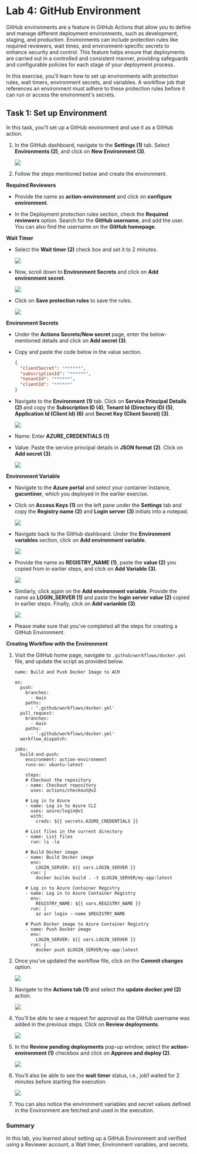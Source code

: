 # Lab 4: GitHub Environment

GitHub environments are a feature in GitHub Actions that allow you to define and manage different deployment environments, such as development, staging, and production. Environments can include protection rules like required reviewers, wait times, and environment-specific secrets to enhance security and control. This feature helps ensure that deployments are carried out in a controlled and consistent manner, providing safeguards and configurable policies for each stage of your deployment process.

In this exercise, you'll learn how to set up environments with protection rules, wait timers, environment secrets, and variables. A workflow job that references an environment must adhere to these protection rules before it can run or access the environment's secrets.

## Task 1: Set up Environment

In this task, you'll set up a GitHub environment and use it as a GitHub action.

1. In the GitHub dashboard, navigate to the **Settings (1)** tab. Select **Environments (2)**, and click on **New Environment (3)**.

   ![](../media/env1.png) 

1. Follow the steps mentioned below and create the environment. 

**Required Reviewers**
   - Provide the name as **action-environment** and click on **configure environment**.

   - In the Deployment protection rules section, check the **Required reviewers** option. Search for the **GitHub username**, and add the user. You can also find the username on the **GitHub homepage**.

**Wait Timer**
   - Select the **Wait timer (2)** check box and set it to 2 minutes.

     ![](../media/env2.png)

   - Now, scroll down to **Environment Secrets** and click on **Add environment secret**.

     ![](../media/env9.png)

   - Click on **Save protection rules** to save the rules.

     ![](../media/env39.png)

   **Environment Secrets**

   - Under the **Actions Secrets/New secret** page, enter the below-mentioned details and click on **Add secret (3)**.

   - Copy and paste the code below in the value section.
   
      ```json
      {
        "clientSecret": "******",
        "subscriptionId": "******",
        "tenantId": "******",
        "clientId": "******"
      }
      ```

   - Navigate to the **Environment** **(1)** tab. Click on **Service Principal Details** **(2)** and copy the **Subscription ID (4)**, **Tenant Id (Directory ID) (5)**, **Application Id (Client Id) (6)** and **Secret Key (Client Secret) (3)**.

     ![](../media/ex2-t4-8.png)

   - Name: Enter **AZURE_CREDENTIALS** **(1)**
   - Value: Paste the service principal details in **JSON format (2)**. Click on **Add secret (3)**.

     ![](../media/env10.png)

**Environment Variable**

   - Navigate to the **Azure portal** and select your container instance, **gacontiner<inject key="DeploymentID" enableCopy="false"/>**, which you deployed in the earlier exercise.

   - Click on **Access Keys** **(1)** on the left pane under the **Settings** tab and copy the **Registry name** **(2)** and **Login server** **(3)** initials into a notepad.

     ![](../media/access-keys.png)

   - Navigate back to the GitHub dashboard. Under the **Environment variables** section, click on **Add environment variable**.
   
     ![](../media/env11.png)

   - Provide the name as **REGISTRY_NAME (1)**, paste the **value (2)** you copied from in earlier steps, and click on **Add Variable (3)**.

     ![](../media/env40.png)

   - Similarly, click again on the **Add environment variable**. Provide the name as **LOGIN_SERVER (1)** and paste the **login server value (2)** copied in earlier steps. Finally, click on **Add varianble (3)**.

     ![](../media/env41.png)

   - Please make sure that you've completed all the steps for creating a GitHub Environment. 

**Creating Workflow with the Environment**

1. Visit the GitHub home page, navigate to `.github/workflows/docker.yml` file, and update the script as provided below.

    ```
    name: Build and Push Docker Image to ACR
    
    on:
      push:
        branches:
          - main
        paths:
          - '.github/workflows/docker.yml'
      pull_request:
        branches:
          - main
        paths:
          - '.github/workflows/docker.yml'
      workflow_dispatch:
    
    jobs:
      build-and-push:
        environment: action-environment
        runs-on: ubuntu-latest
    
        steps:
        # Checkout the repository
        - name: Checkout repository
          uses: actions/checkout@v2
    
        # Log in to Azure
        - name: Log in to Azure CLI
          uses: azure/login@v1
          with:
            creds: ${{ secrets.AZURE_CREDENTIALS }}
    
        # List files in the current directory
        - name: List files
          run: ls -la
    
        # Build Docker image
        - name: Build Docker image
          env: 
            LOGIN_SERVER: ${{ vars.LOGIN_SERVER }}
          run: |
            docker buildx build . -t $LOGIN_SERVER/my-app:latest
    
        # Log in to Azure Container Registry
        - name: Log in to Azure Container Registry
          env:
            REGISTRY_NAME: ${{ vars.REGISTRY_NAME }}
          run: |
            az acr login --name $REGISTRY_NAME
    
        # Push Docker image to Azure Container Registry
        - name: Push Docker image
          env:
            LOGIN_SERVER: ${{ vars.LOGIN_SERVER }}
          run: |
            docker push $LOGIN_SERVER/my-app:latest
    ```

1. Once you've updated the workflow file, click on the **Commit changes** option.

   ![](../media/env53.png)

1. Navigate to the **Actions tab (1)** and select the **update docker.yml (2)** action.

   ![](../media/env54.png)

1. You'll be able to see a request for approval as the GitHub username was added in the previous steps. Click on **Review deployments**.

   ![](../media/env55.png)

1. In the **Review pending deployments** pop-up window, select the **action-environment (1)** checkbox and click on **Approve and deploy (2)**.

   ![](../media/env7.png)

1. You'll also be able to see the **wait timer** status, i.e., job1 waited for 2 minutes before starting the execution.

   ![](../media/env56.png)

1. You can also notice the environment variables and secret values defined in the Environment are fetched and used in the execution.

### Summary

In this lab, you learned about setting up a GitHub Environment and verified using a Reviewer account, a Wait timer, Environment variables, and secrets.

